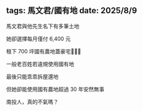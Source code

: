 tags: 馬文君/國有地
date: 2025/8/9
---
馬文君與他先生名下有多筆土地

她卻選擇每月僅付 6,400 元

租下 700 坪國有農地蓋豪宅🌳🏡🌳



一般老百姓若違規使用國有地

最後只能乖乖拆屋還地

但她卻能使用國有農地超過 30 年安然無事



南投人，真的不氣嗎？
